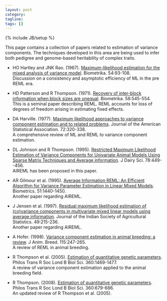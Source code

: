 ```yaml
---
layout: post
category:
tagline: 
tags: []
---
```

{% include JB/setup %}

This page contains a collection of papers related to estimation of variance components. The techniques developed in this area are being used to infer both pedigree and genome-based heritability of complex traits. 

* HO Hartley and JNK Rao. (1967). [Maximum-likelihood estimation for the mixed analysis of variance model](http://biomet.oxfordjournals.org/content/54/1-2/93.abstract). Biometrika. 54:93-108.  
Discussion on a consistency and asymptotic efficiency of ML in the pre REML era. 

* HD Patterson and R Thompson. (1971). [Recovery of inter-block information when block sizes are unequal](http://biomet.oxfordjournals.org/content/58/3/545.abstract). Biometrika. 58:545-554.  
This is a seminal paper describing REML. REML accounts for loss of degrees of freedom arising in estimating fixed effects. 

* DA Harville. (1977). [Maximum likelihood approaches to variance component estimation and to related problems](http://www.tandfonline.com/doi/abs/10.1080/01621459.1977.10480998#.VL2LrHY8qt8). Journal of the American Statistical Association. 72:320-338.  
A comprehensive review of ML and REML to variance component estimation. 

* DL Johnson and R Thompson. (1995). [Restricted Maximum Likelihood Estimation of Variance Components for Univariate Animal Models Using Sparse Matrix Techniques and Average information](http://www.journalofdairyscience.org/article/S0022-0302%2895%2976654-1/abstract). J  Dairy Sci. 78:449--456.  
AIREML has been proposed in this paper.

* AR Gilmour et al. (1995). [Average Information REML: An Efficient Algorithm for Variance Parameter Estimation in Linear Mixed Models](http://www.jstor.org/discover/10.2307/2533274). Biometrics. 51:1440-1450.  
Another paper regarding AIREML.

* J Jensen et al. (1997). [Residual maximum likelihood estimation of (co)variance components in multivariate mixed linear models using average information](http://isas.org.in/jisas/jsp/abstract.jsp?title=Residual%20Maximum%20likelihood%20Estimation%20of%20%28Co%29%20Variance%20Components%20in%20Multivariate%20Mixed%20Linear%20Models%20Using%20Average%20Information). Journal of the Indian Society of Agricultural Statistics. 49:215-236.  
Another paper regarding AIREML. 

* A Hofer. (1998). [Variance component estimation in animal breeding: a review](http://onlinelibrary.wiley.com/doi/10.1111/j.1439-0388.1998.tb00347.x/abstract). J Anim. Breed. 115:247-265.  
A review of REML in animal breeding. 

* R Thompson et al. (2005). [Estimation of quantitative genetic parameters](http://rstb.royalsocietypublishing.org/content/360/1459/1469). Philos Trans R Soc Lond B Biol Sci. 360:1469-1477.   
A review of variance component estimation applied to the animal breeding field. 

* R Thompson. (2008). [Estimation of quantitative genetic parameters](http://rspb.royalsocietypublishing.org/content/275/1635/679). Philos Trans R Soc Lond B Biol Sci. 360:679-686.  
An updated review of R Thompson et al. (2005).

